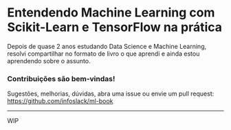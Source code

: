 # Entendendo Machine Learning com Scikit-Learn e TensorFlow na prática

Depois de quase 2 anos estudando Data Science e Machine Learning, resolvi compartilhar no formato de livro o que aprendi e ainda estou aprendendo sobre o assunto.

### Contribuições são bem-vindas!
Sugestões, melhorias, dúvidas, abra uma issue ou envie um pull request: https://github.com/infoslack/ml-book

---
WIP
